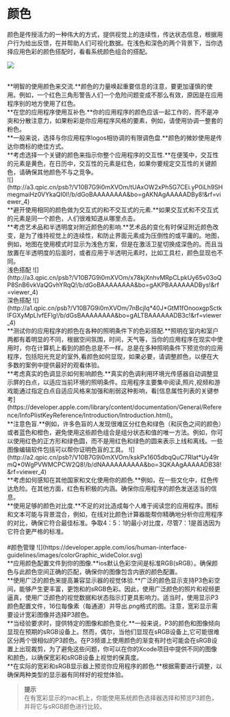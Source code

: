 # 颜色
颜色是传授活力的一种伟大的方式，提供视觉上的连续性，传达状态信息，根据用户行为给出反馈，在并帮助人们可视化数据。在浅色和深色的两个背景下，当你选择应用色彩的颜色搭配时，看看系统颜色组合的搭配。


![](http://a3.qpic.cn/psb?/V10B7G9i0mXVOm/xB.bg1XmE2NKhzWQTEozNSQkUFkVDlE8sLo1EJC7ph4!/b/dIMAAAAAAAAA&bo=CAYKAQAAAAARBzU!&rf=viewer_4)
  
<br> 
**明智的使用颜色来交流.**颜色的力量唤起重要信息的注意，要更加谨慎的使用。例如，一个红色三角形警告人们一个危险问题变成不那么有效，原因是在应用程序别的地方使用了红色。

<br>
**在您的应用程序使用互补色.**你的应用程序的颜色应该一起工作的，而不是冲突和分散注意力，如果粉彩是你应用程序风格的要素，例如，请使用协调一整套的粉色。

<br>
**一般来说，选择与你应用程序logos相协调的有限调色盘.**颜色的微妙使用是传达你商标的绝佳方式。

<br>
**考虑选择一个关键的颜色来指示你整个应用程序的交互性.**在便笺中，交互性的元素是黄色，在日历中，交互性的元素是红色，如果你要规定交互性的关键颜色，请确保其他颜色不与之竞争。

<br>                                       
![](http://a3.qpic.cn/psb?/V10B7G9i0mXVOm/tUAxOW2xPh5G7CEi.yP0iLh9SHmegmaiHz0VYkaQI0I!/b/dGoBAAAAAAAA&bo=gAKNAgAAAAADBy8!&rf=viewer_4)        

<br>
**避开使用相同的颜色做为交互式的和不交互式的元素.**如果交互式和不交互式的元素是同一个颜色，人们很难知道从哪里点击。

<br>
**考虑艺术品和半透明度对附近颜色的影响.**艺术品的变化有时保证附近颜色改变，是为了维持视觉上的连续性，和防止界面元素成为压倒性的或平庸的。地图，例如，地图在使用模式时显示为浅色方案，但是在激活卫星切换成深色的。而且当放置在半透明度的后面时，或者应用于半透明元素时，比如工具栏，颜色显现也不同。

<br>
浅色搭配 
![](http://a3.qpic.cn/psb?/V10B7G9i0mXVOm/x78kjXnhvMRpCLpkUy65v03oQP8SnB6vkVaQGvhYRqQ!/b/dGoBAAAAAAAA&bo=gAKPBAAAAAADBys!&rf=viewer_4)

<br>
深色搭配
![](http://a1.qpic.cn/psb?/V10B7G9i0mXVOm/7nBcjIq*40J*GtM1fOnooxgpSctkIFGXyMpLlvfEFlg!/b/dGsBAAAAAAAA&bo=gALTBAAAAAADB3c!&rf=viewer_4)

<br>
**测试你的应用程序的颜色在各种的照明条件下的色彩搭配.**照明在室内和室户两都有着明显的不同，根据空间氛围，时间，天气等，当你的应用程序在现实中使用时，你在计算机上看到的颜色总是不一样。总是在多种照明条件下预览你的应用程序，包括阳光充足的室外,看颜色如何显现，如果必要，请调整颜色，以便在大多数的案例中提供最好的观看体验。

<br>
**考虑真实的色调显示如何影响颜色.**真实的色调利用环境光传感器自动调整显示屏的白点，以适应当前环境的照明条件。应用程序主要集中阅读,照片,视频和游戏能通过指定白点自适应风格来加强和削弱这种影响，看[信息属性列表的关键参考](https://developer.apple.com/library/content/documentation/General/Reference/InfoPlistKeyReference/Introduction/Introduction.html)。

<br>
**注意色盲.**例如，许多色盲的人发现很难区分红色和绿色（和灰色之间的颜色）或者蓝色和橙色，避免使用这些颜色组合是组分状态和值的唯一方法。例如，你可以使用红色的正方形和绿色圆，而不是用红色和绿色的圆来表示上线和离线。一些图像编辑软件包括可以帮你证明色盲的工具。
![](http://a2.qpic.cn/psb?/V10B7G9i0mXVOm/kskPx1605dbqQuC7RIat*Uy49rmQ*0WgPVWMCPCW2Q8!/b/dNAAAAAAAAAA&bo=3QKAAgAAAAADB38!&rf=viewer_4)

<br>
**考虑如何感知在其他国家和文化使用你的颜色.**例如，在一些文化中，红色传达危险。在其他方面，红色有积极的内涵。确保你应用程序的颜色发送适当的信息。

<br>
**使用足够的颜色对比度.**不足的对比造成每个人难于阅读您的应用程序。图标和文本可能与背景混合，例如，在线对比颜色计算器能帮你精确地分析你应用程序的对比，确保它符合最佳标准。争取4：5：1的最小对比度，尽管7：1是首选因为它符合更严格的标准。

<br>
<br>
#颜色管理    
![](https://developer.apple.com/ios/human-interface-guidelines/images/colorGraphic_wideColor.svg)

<br>
**应用颜色配置文件到你的图像.**ios默认色彩空间是标准RGB(sRGB）。确保颜色与此颜色空间正确的匹配，确保你的图像包含内嵌的颜色配置。

<br>
**使用广泛的颜色来提高兼容显示器的视觉体验.**广泛的颜色显示支持P3色彩空间，能够产生更丰富，更饱和的sRGB色彩。因此，使用广泛颜色的照片和视频更逼真，使用广泛颜色的视觉数据和状态指示灯更具影响力。适当时，使用显示P3颜色配置文件，16位每像素（每通道）并导出.png格式的图。注意，宽彩显示需要设计宽彩图像并选择P3颜色。

<br>
**当经验要求时，提供特定的图像和颜色变化.**一般来说，P3的颜色和图像倾向显现在预期的sRGB设备上。然而，偶尔，当他们显现在sRGB设备上,它可能很难区分两个很相似的P3颜色。在P3频谱上使用颜色的渐变有时也可能会在sRGB设置上出现裁剪，为了避免这些问题，你可以在你的Xcode项目中提供不同的图像和颜色，以确保宽彩和sRGB设备上视觉的保真度。

<br>
**在实际的宽彩和sRGB显示器上预览你应用程序的颜色.**根据需要进行调整，以确保两种类型的显示器有同样好的视觉体验。

<br>

>**提示**  
>在有宽彩显示的mac机上，你能使用系统颜色选择器选择和预览P3颜色，并将它与sRGB颜色进行比较。









